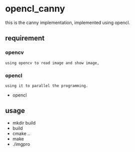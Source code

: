 # opencl_canny

this is the canny implementation, implemented using opencl.
## requirement
### opencv
    using opencv to read image and show image, 
### opencl
    using it to parallel the programming.

- opencl 
## usage
- mkdir build
- build 
- cmake ..
- make
- ./imgpro